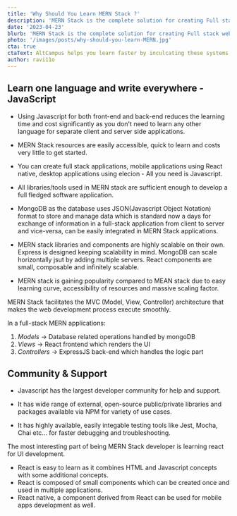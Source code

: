 ```yaml
---
title: 'Why Should You Learn MERN Stack ?'
description: 'MERN Stack is the complete solution for creating Full stack web applications. It involves frontend app development, backend app development as well as database designs. All it requires is the Javascript.'
date: '2023-04-23'
blurb: 'MERN Stack is the complete solution for creating Full stack web applications. It involves frontend app development, backend app development as well as database designs. All it requires is the Javascript.'
photo: '/images/posts/why-should-you-learn-MERN.jpg'
cta: true
ctaText: AltCampus helps you learn faster by inculcating these systems as part of the learning model. 🙌
author: ravi11o
---
```


## Learn one language and write everywhere - JavaScript

- Using Javascript for both front-end and back-end reduces the learning time and cost significantly as you don't need to learn any other language for separate client and server side applications.

- MERN Stack resources are easily accessible, quick to learn and costs very little to get started.

- You can create full stack applications, mobile applications using React native, desktop applications using elecion - All you need is Javascript.

- All libraries/tools used in MERN stack are sufficient enough to develop a full fledged software application.

- MongoDB as the database uses JSON(Javascript Object Notation) format to store and manage data which is standard now a days for exchange of information in a full-stack application from client to server and vice-versa, can be easily integrated in MERN Stack applications.

- MERN stack libraries and components are highly scalable on their own. Express is designed keeping scalability in mind. MongoDB can scale horizontally jsut by adding multiple servers. React components are small, composable and infinitely scalable.

- MERN stack is gaining popularity compared to MEAN stack due to easy learning curve, accessibility of resources and massive scaling factor.

MERN Stack facilitates the MVC (Model, View, Controller) architecture that makes the web development process execute smoothly.

In a full-stack MERN applications:

1. _Models_ -> Database related operations handled by mongoDB
2. _Views_ -> React frontend which renders the UI
3. _Controllers_ -> ExpressJS back-end which handles the logic part

## Community & Support

- Javascript has the largest developer community for help and support.

- It has wide range of external, open-source public/private libraries and packages available via NPM for variety of use cases.

- It has highly available, easily integable testing tools like Jest, Mocha, Chai etc... for faster debugging and troubleshooting.

The most interesting part of being MERN Stack developer is learning react for UI development.

- React is easy to learn as it combines HTML and Javascript concepts with some additional concepts.
- React is composed of small components which can be created once and used in multiple applications.
- React native, a component derived from React can be used for mobile apps development as well.
